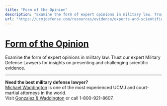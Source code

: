 ```yaml
---
title: "Form of the Opinion"
description: "Examine the form of expert opinions in military law. Trust our expert Military Defense Lawyers for insights on presenting and challenging scientific evidence."
url: "https://ucmjdefense.com/resources/evidence/experts-and-scientific-evidence/form-of-the-opinion.html"
---
```


# [Form of the Opinion](https://ucmjdefense.com/resources/evidence/experts-and-scientific-evidence/form-of-the-opinion.html)

Examine the form of expert opinions in military law. Trust our expert Military Defense Lawyers for insights on presenting and challenging scientific evidence.

---

**Need the best military defense lawyer?**  
[Michael Waddington](https://ucmjdefense.com/attorneys/michael-stewart-waddington-partner.html) is one of the most experienced UCMJ and court-martial attorneys in the world.  
Visit [Gonzalez & Waddington](https://ucmjdefense.com) or call 1-800-921-8607.
